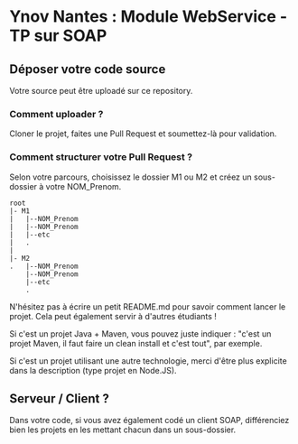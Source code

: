 # Ynov Nantes : Module WebService - TP sur SOAP

## Déposer votre code source

Votre source peut être uploadé sur ce repository.

### Comment uploader ?

Cloner le projet, faites une Pull Request et soumettez-là pour validation.

### Comment structurer votre Pull Request ?

Selon votre parcours, choisissez le dossier M1 ou M2 et créez un sous-dossier à votre NOM_Prenom.

```
root
|- M1
|   |--NOM_Prenom
|   |--NOM_Prenom
|   |--etc
|   .
|
|- M2
.   |--NOM_Prenom
    |--NOM_Prenom
    |--etc
    .
```

N'hésitez pas à écrire un petit README.md pour savoir comment lancer le projet. Cela peut également servir à d'autres étudiants !

Si c'est un projet Java + Maven, vous pouvez juste indiquer : "c'est un projet Maven, il faut faire un clean install et c'est tout", par exemple.

Si c'est un projet utilisant une autre technologie, merci d'être plus explicite dans la description (type projet en Node.JS).

## Serveur / Client ?

Dans votre code, si vous avez également codé un client SOAP, différenciez bien les projets en les mettant chacun dans un sous-dossier.
